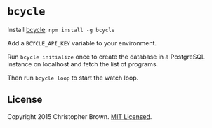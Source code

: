 # `bcycle`

Install [bcycle](https://www.npmjs.com/package/bcycle): `npm install -g bcycle`

Add a `BCYCLE_API_KEY` variable to your environment.

Run `bcycle initialize` once to create the database in a PostgreSQL instance on localhost and fetch the list of programs.

Then run `bcycle loop` to start the watch loop.


## License

Copyright 2015 Christopher Brown. [MIT Licensed](http://chbrown.github.io/licenses/MIT/#2015).
